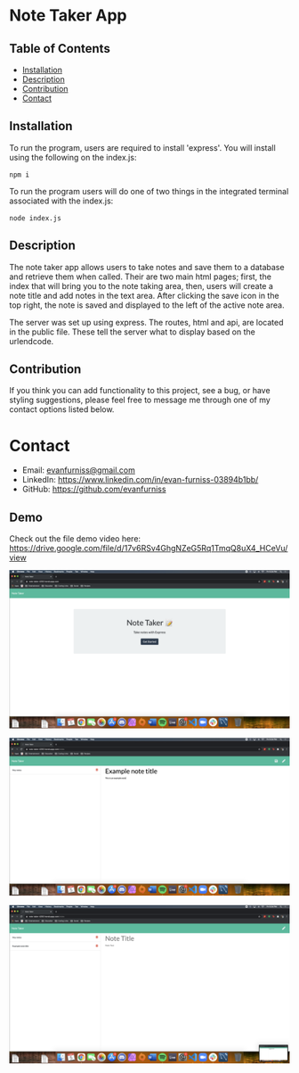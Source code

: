 # Note Taker App

## Table of Contents
* [Installation](#installation)
* [Description](#discription)
* [Contribution](#contribution)
* [Contact](#contact)

## Installation

To run the program, users are required to install 'express'. You will install using the following on the index.js:

    npm i

To run the program users will do one of two things in the integrated terminal associated with the index.js:

    node index.js

## Description

The note taker app allows users to take notes and save them to a database and retrieve them when called. Their are two main html pages; first, the index that will bring you to the note taking area, then, users will create a note title and add notes in the text area. After clicking the save icon in the top right, the note is saved and displayed to the left of the active note area.

The server was set up using express. The routes, html and api, are located in the public file. These tell the server what to display based on the urlendcode. 

## Contribution

If you think you can add functionality to this project, see a bug, or have styling suggestions, please feel free to message me through one of my contact options listed below.

# Contact

* Email: evanfurniss@gmail.com
* LinkedIn: https://www.linkedin.com/in/evan-furniss-03894b1bb/
* GitHub: https://github.com/evanfurniss

## Demo

Check out the file demo video here: https://drive.google.com/file/d/17v6RSv4GhgNZeG5Rq1TmqQ8uX4_HCeVu/view

![Start up page.](./public/pics/start.png)

![Created note example.](./public/pics/ex.png)

![Note appears in sidebar](./public/pics/end.png)